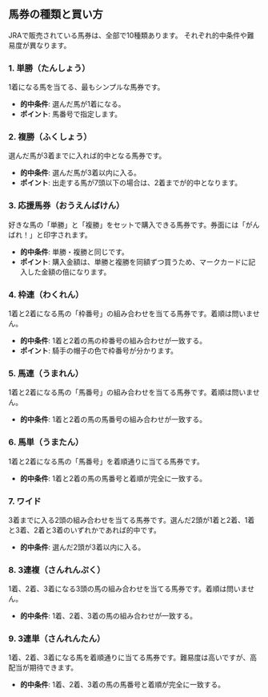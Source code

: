 ## 馬券の種類と買い方

JRAで販売されている馬券は、全部で10種類あります。 それぞれ的中条件や難易度が異なります。

### 1. 単勝（たんしょう）
1着になる馬を当てる、最もシンプルな馬券です。
- **的中条件**: 選んだ馬が1着になる。
- **ポイント**: 馬番号で指定します。

### 2. 複勝（ふくしょう）
選んだ馬が3着までに入れば的中となる馬券です。
- **的中条件**: 選んだ馬が3着以内に入る。
- **ポイント**: 出走する馬が7頭以下の場合は、2着までが的中となります。

### 3. 応援馬券（おうえんばけん）
好きな馬の「単勝」と「複勝」をセットで購入できる馬券です。券面には「がんばれ！」と印字されます。
- **的中条件**: 単勝・複勝と同じです。
- **ポイント**: 購入金額は、単勝と複勝を同額ずつ買うため、マークカードに記入した金額の倍になります。

### 4. 枠連（わくれん）
1着と2着になる馬の「枠番号」の組み合わせを当てる馬券です。着順は問いません。
- **的中条件**: 1着と2着の馬の枠番号の組み合わせが一致する。
- **ポイント**: 騎手の帽子の色で枠番号が分かります。

### 5. 馬連（うまれん）
1着と2着になる馬の「馬番号」の組み合わせを当てる馬券です。着順は問いません。
- **的中条件**: 1着と2着の馬の馬番号の組み合わせが一致する。

### 6. 馬単（うまたん）
1着と2着になる馬の「馬番号」を着順通りに当てる馬券です。
- **的中条件**: 1着と2着の馬の馬番号と着順が完全に一致する。

### 7. ワイド
3着までに入る2頭の組み合わせを当てる馬券です。選んだ2頭が1着と2着、1着と3着、2着と3着のいずれかであれば的中です。
- **的中条件**: 選んだ2頭が3着以内に入る。

### 8. 3連複（さんれんぷく）
1着、2着、3着になる3頭の馬の組み合わせを当てる馬券です。着順は問いません。
- **的中条件**: 1着、2着、3着の馬の組み合わせが一致する。

### 9. 3連単（さんれんたん）
1着、2着、3着になる馬を着順通りに当てる馬券です。難易度は高いですが、高配当が期待できます。
- **的中条件**: 1着、2着、3着の馬の馬番号と着順が完全に一致する。
